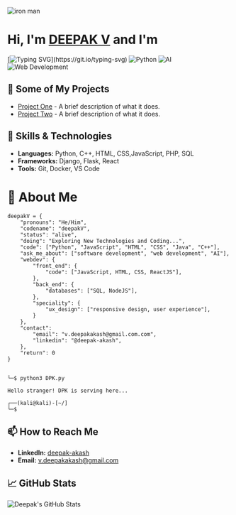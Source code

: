 ![iron man](https://github.com/user-attachments/assets/27f39adb-cb9c-42b9-a596-136f04c0185a)
# Hi, I'm [**DEEPAK V**](www.linkedin.com/in/deepak-akash) and I'm
[![Typing SVG](https://readme-typing-svg.demolab.com/?lines=AI+Enthusiast;A+Software+Developer;A+Python+Developer;A+Web+Developer;Explorer+Of+Technologies;)](https://git.io/typing-svg)
![Python](https://img.shields.io/badge/Python-3.12-blue)
![AI](https://img.shields.io/badge/AI-Enthusiast-green)
![Web Development](https://img.shields.io/badge/Web%20Development-brightgreen)

## 🌟 Some of My Projects

- [Project One](https://github.com/yourusername/project-one) - A brief description of what it does.
- [Project Two](https://github.com/yourusername/project-two) - A brief description of what it does.

## 🚀 Skills & Technologies

- **Languages:** Python, C++, HTML, CSS,JavaScript, PHP, SQL
- **Frameworks:** Django, Flask, React
- **Tools:** Git, Docker, VS Code

# 🧩 About Me

```
deepakV = {
    "pronouns": "He/Him",
    "codename": "deepakV",
    "status": "alive",
    "doing": "Exploring New Technologies and Coding...",
    "code": ["Python", "JavaScript", "HTML", "CSS", "Java", "C++"],
    "ask_me_about": ["software development", "web development", "AI"],
    "webdev": {
        "front_end": {
            "code": ["JavaScript, HTML, CSS, ReactJS"],
        },
        "back_end": {
            "databases": ["SQL, NodeJS"],
        },
        "speciality": {
            "ux_design": ["responsive design, user experience"],
        }
    },
    "contact": 
        "email": "v.deepakakash@gmail.com.com",
        "linkedin": "@deepak-akash",
    },
    "return": 0
}
```
##
```  ┌──(kali@kali)-[~/]
└─$ python3 DPK.py

Hello stranger! DPK is serving here...

┌──(kali@kali)-[~/]
└─$
```

 
## 📫 How to Reach Me

- **LinkedIn:** [deepak-akash](https://www.linkedin.com/in/deepak-akash)
- **Email:** [v.deepakakash@gmail.com](mailto:v.deepakakash@gmail.com)

## 📈 GitHub Stats

![Deepak's GitHub Stats](https://github-readme-stats.vercel.app/api?username=yourusername&show_icons=true&hide_title=true&count_private=true&hide=prs)

